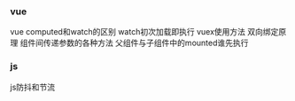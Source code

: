### vue

vue computed和watch的区别
watch初次加载即执行
vuex使用方法
双向绑定原理
组件间传递参数的各种方法
父组件与子组件中的mounted谁先执行

### js
js防抖和节流